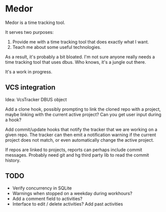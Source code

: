 # Medor
Medor is a time tracking tool.

It serves two purposes:
  1. Provide me with a time tracking tool that does exactly what I want.
  2. Teach me about some useful technologies.

As a result, it's probably a bit bloated. I'm not sure anyone really needs a time tracking tool that uses dbus.
Who knows, it's a jungle out there.

It's a work in progress.

## VCS integration

Idea:   VcsTracker  DBUS object

Add a clone hook, possibly prompting to link the cloned repo with a project, maybe linking with the current active project?
Can you get user input during a hook?

Add commit/update hooks that notify the tracker that we are working on a given repo.
The tracker can then emit a notification warning if the current project does not match,
  or even automatically change the active project.

If repos are linked to projects, reports can perhaps include commit messages.
Probably need git and hg third party lib to read the commit history.



## TODO
* Verify concurrency in SQLite
* Warnings when stopped on a weekday during workhours?
* Add a comment field to activities?
* Interface to edit / delete activities? Add past activities
